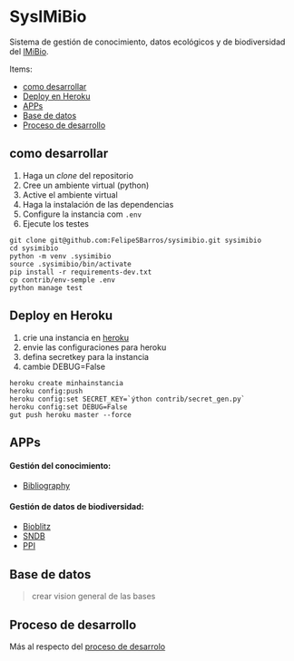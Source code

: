 # SysIMiBio

Sistema de gestión de conocimiento, datos ecológicos y de biodiversidad del [IMiBio](www.imibio.misiones.gob.ar).

Items:
* [como desarrollar](#como-desarrollar)
* [Deploy en Heroku](#Deploy-en-Heroku)
* [APPs](#APPs)
* [Base de datos](#Base-de-datos)
* [Proceso de desarrollo](#Proceso-de-desarrollo)

## como desarrollar
1. Haga un *clone* del repositorio
1. Cree un ambiente virtual (python)
1. Active el ambiente virtual
1. Haga la instalación de las dependencias
1. Configure la instancia com `.env`
1. Ejecute los testes

```console
git clone git@github.com:FelipeSBarros/sysimibio.git sysimibio
cd sysimibio
python -m venv .sysimibio
source .sysimibio/bin/activate
pip install -r requirements-dev.txt
cp contrib/env-semple .env
python manage test 
```

## Deploy en Heroku

1. crie una instancia en [heroku](www.heroku.com)
1. envie las configuraciones para heroku
1. defina secretkey para la instancia
1. cambie DEBUG=False

```console
heroku create minhainstancia
heroku config:push
heroku config:set SECRET_KEY=`ýthon contrib/secret_gen.py`
heroku config:set DEBUG=False
gut push heroku master --force
```

## APPs

#### Gestión del conocimiento:  
* [Bibliography](./README_bibliography.md)  

#### Gestión de datos de biodiversidad:  
* [Bioblitz](./README_bioblitz.md)  
* [SNDB]()  
* [PPI](./README_imibio_tree_ecological_data.md)  

## Base de datos

> crear vision general de las bases

## Proceso de desarrollo

Más al respecto del [proceso de desarrolo](./Creation_process.md)
